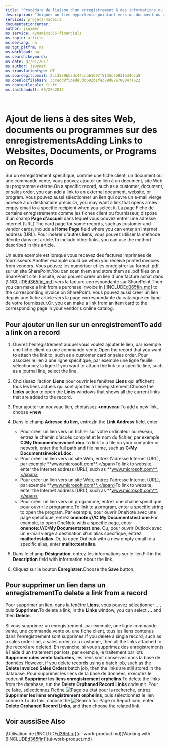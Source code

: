 ```yaml
---
title: "Procédure de liaison d'un enregistrement à des informations ou programmes externes | Microsoft Docs"
description: "Joignez un lien hypertexte pointant vers un document ou un site Web à un enregistrement spécifique, tel qu'une fiche client ou un document."
services: project-madeira
documentationcenter: 
author: jswymer
ms.service: dynamics365-financials
ms.topic: article
ms.devlang: na
ms.tgt_pltfrm: na
ms.workload: na
ms.search.keywords: 
ms.date: 07/01/2017
ms.author: jswymer
ms.translationtype: HT
ms.sourcegitcommit: 2c13559bb3dc44cdb61697f5135c5b931e34d2a8
ms.openlocfilehash: 3ccedd0f5bede5dc692b1fec89d87e708047a622
ms.contentlocale: fr-fr
ms.lasthandoff: 09/22/2017

---
```

# <a name="adding-links-to-websites-documents-or-programs-on-records"></a><span data-ttu-id="46dc9-103">Ajout de liens à des sites Web, documents ou programmes sur des enregistrements</span><span class="sxs-lookup"><span data-stu-id="46dc9-103">Adding Links to Websites, Documents, or Programs on Records</span></span>
<span data-ttu-id="46dc9-104">Sur un enregistrement spécifique, comme une fiche client, un document ou une commande vente, vous pouvez ajouter un lien à un document, site Web ou programme externe.</span><span class="sxs-lookup"><span data-stu-id="46dc9-104">On a specific record, such as a customer, document, or sales order, you can add a link to an external document, website, or program.</span></span> <span data-ttu-id="46dc9-105">Vous pouvez aussi sélectionner un lien qui ouvre un e-mail vierge adressé à un destinataire précis.</span><span class="sxs-lookup"><span data-stu-id="46dc9-105">Or, you may want a link that opens a new empty email to a specific recipient when you select it.</span></span> <span data-ttu-id="46dc9-106">La page Fiche de certains enregistrements comme les fiches client ou fournisseur, dispose d'un champ **Page d'accueil** dans lequel vous pouvez entrer une adresse Internet (URL).</span><span class="sxs-lookup"><span data-stu-id="46dc9-106">The card page for some records, such as customer and vendor cards, include a **Home Page** field where you can enter an Internet address (URL).</span></span> <span data-ttu-id="46dc9-107">Pour insérer d'autres liens, vous pouvez utiliser la méthode décrite dans cet article.</span><span class="sxs-lookup"><span data-stu-id="46dc9-107">To include other links, you can use the method described in this article.</span></span>

<span data-ttu-id="46dc9-108">Un autre exemple est lorsque vous recevez des factures imprimées de fournisseurs.</span><span class="sxs-lookup"><span data-stu-id="46dc9-108">Another example could be when you receive printed invoices from vendors.</span></span> <span data-ttu-id="46dc9-109">Vous pouvez les numériser et les enregistrer au format .pdf sur un site SharePoint.</span><span class="sxs-lookup"><span data-stu-id="46dc9-109">You can scan them and store them as .pdf files on a SharePoint site.</span></span> <span data-ttu-id="46dc9-110">Ensuite, vous pouvez créer un lien d'une facture achat dans [!INCLUDE[d365fin_md](includes/d365fin_md.md)] vers la facture correspondante sur SharePoint.</span><span class="sxs-lookup"><span data-stu-id="46dc9-110">Then you can make a link from a purchase invoice in [!INCLUDE[d365fin_md](includes/d365fin_md.md)] to the corresponding invoice on  SharePoint.</span></span> <span data-ttu-id="46dc9-111">Vous pouvez aussi créer un lien depuis une fiche article vers la page correspondante du catalogue en ligne de votre fournisseur.</span><span class="sxs-lookup"><span data-stu-id="46dc9-111">Or, you can make a link from an item card to the corresponding page in your vendor's online catalog.</span></span>
  
## <a name="to-add-a-link-on-a-record"></a><span data-ttu-id="46dc9-112">Pour ajouter un lien sur un enregistrement</span><span class="sxs-lookup"><span data-stu-id="46dc9-112">To add a link on a record</span></span>   
  
1.  <span data-ttu-id="46dc9-113">Ouvrez l'enregistrement auquel vous voulez ajouter le lien, par exemple une fiche client ou une commande vente.</span><span class="sxs-lookup"><span data-stu-id="46dc9-113">Open the record that you want to attach the link to, such as a customer card or sales order.</span></span> <span data-ttu-id="46dc9-114">Pour associer le lien à une ligne spécifique, par exemple une ligne feuille, sélectionnez la ligne.</span><span class="sxs-lookup"><span data-stu-id="46dc9-114">If you want to attach the link to a specific line, such as a journal line, select the line.</span></span>  
  
2.  <span data-ttu-id="46dc9-115">Choisissez l'action **Liens** pour ouvrir les fenêtres **Liens** qui affichent tous les liens actuels qui sont ajoutés à l'enregistrement.</span><span class="sxs-lookup"><span data-stu-id="46dc9-115">Choose the **Links** action to open the **Links** windows that shows all the current links that are added to the record.</span></span>

3. <span data-ttu-id="46dc9-116">Pour ajouter un nouveau lien, choisissez **+nouveau**.</span><span class="sxs-lookup"><span data-stu-id="46dc9-116">To add a new link, choose **+new**.</span></span> 
  
4.  <span data-ttu-id="46dc9-117">Dans le champ **Adresse du lien**, entrez</span><span class="sxs-lookup"><span data-stu-id="46dc9-117">In the **Link Address** field, enter</span></span>

    -   <span data-ttu-id="46dc9-118">Pour créer un lien vers un fichier sur votre ordinateur ou réseau, entrez le chemin d'accès complet et le nom du fichier, par exemple **C:My Documentsinvoice1.doc**.</span><span class="sxs-lookup"><span data-stu-id="46dc9-118">To link to a file on your computer or network, enter the full path and file name, such as  **C:My Documentsinvoice1.doc**.</span></span>
    -   <span data-ttu-id="46dc9-119">Pour créer un lien vers un site Web, entrez l'adresse Internet (URL), par exemple **www.microsoft.com**.</span><span class="sxs-lookup"><span data-stu-id="46dc9-119">To link to website, enter the Internet address (URL), such as **www.microsoft.com**.</span></span> 
    -   <span data-ttu-id="46dc9-120">Pour créer un lien vers un site Web, entrez l'adresse Internet (URL), par exemple **www.microsoft.com**.</span><span class="sxs-lookup"><span data-stu-id="46dc9-120">To link to website, enter the Internet address (URL), such as **www.microsoft.com**.</span></span> 
    -   <span data-ttu-id="46dc9-121">Pour créer un lien vers un programme, entrez une chaîne spécifique pour ouvrir le programme.</span><span class="sxs-lookup"><span data-stu-id="46dc9-121">To link to a program, enter a specific string to open the program.</span></span> <span data-ttu-id="46dc9-122">Par exemple, pour ouvrir OneNote avec une page spécifique, entrez **onenote:///C:My Documentstest.one**.</span><span class="sxs-lookup"><span data-stu-id="46dc9-122">For example, to open OneNote with a specific page, enter **onenote:///C:My Documentstest.one**.</span></span> <span data-ttu-id="46dc9-123">Ou, pour ouvrir Outlook avec un e-mail vierge à destination d'un alias spécifique, entrez **mailto:testalias** .</span><span class="sxs-lookup"><span data-stu-id="46dc9-123">Or, to open Outlook with a new empty email to a specific alias, enter **mailto:testalias**.</span></span>  
  
5.  <span data-ttu-id="46dc9-124">Dans le champ **Désignation**, entrez les informations sur le lien.</span><span class="sxs-lookup"><span data-stu-id="46dc9-124">Fill in the **Description** field with information about the link.</span></span>  
  
6.  <span data-ttu-id="46dc9-125">Cliquez sur le bouton **Enregistrer**.</span><span class="sxs-lookup"><span data-stu-id="46dc9-125">Choose the **Save** button.</span></span>  
  
## <a name="to-delete-a-link-from-a-record"></a><span data-ttu-id="46dc9-126">Pour supprimer un lien dans un enregistrement</span><span class="sxs-lookup"><span data-stu-id="46dc9-126">To delete a link from a record</span></span>  
  
<span data-ttu-id="46dc9-127">Pour supprimer un lien, dans la fenêtre **Liens**, vous pouvez sélectionner **…**, puis **Supprimer**.</span><span class="sxs-lookup"><span data-stu-id="46dc9-127">To delete a link, in the **Links** window, you can select **...** and then **Delete**.</span></span>

<span data-ttu-id="46dc9-128">Si vous supprimez un enregistrement, par exemple, une ligne commande vente, une commande vente ou une fiche client, tous les liens contenus dans l'enregistrement sont supprimés.</span><span class="sxs-lookup"><span data-stu-id="46dc9-128">If you delete a single record, such as a sales order line, a sales order, or a customer, then all the links attached to the record are deleted.</span></span> <span data-ttu-id="46dc9-129">En revanche, si vous supprimez des enregistrements à l'aide d'un traitement par lots, par exemple, le traitement par lots **Supprimer cdes vente facturées**, les liens sont conservés dans la base de données.</span><span class="sxs-lookup"><span data-stu-id="46dc9-129">However, if you delete records using a batch job, such as the **Delete Invoiced Sales Orders** batch job, then the links are still stored in the database.</span></span> <span data-ttu-id="46dc9-130">Pour supprimer les liens de la base de données, exécutez le codeunit **Supprimer les liens enregistrement orphelins**.</span><span class="sxs-lookup"><span data-stu-id="46dc9-130">To delete the links from the database, run the **Delete Orphaned Record Links** codeunit.</span></span> <span data-ttu-id="46dc9-131">Pour ce faire, sélectionnez l'icône ![Page ou état pour la recherche](media/ui-search/search_small.png "Page ou état pour la recherche"), entrez **Supprimer les liens enregistrement orphelins**, puis sélectionnez le lien connexe.</span><span class="sxs-lookup"><span data-stu-id="46dc9-131">To do this, choose the ![Search for Page or Report](media/ui-search/search_small.png "Search for Page or Report icon") icon, enter **Delete Orphaned Record Links**, and then choose the related link.</span></span>   
  
<!-- ### To run delete orphaned record links  
  
1.  Choose the ![Search for Page or Report](media/ui-search/search_small.png "Search for Page or Report icon") icon, enter **Data Deletion**, and then choose the related link.  
  
2.  On the **Data Deletion** page, choose **Tasks**, and then choose **Delete Orphaned Record Links**.  -->
  
## <a name="see-also"></a><span data-ttu-id="46dc9-132">Voir aussi</span><span class="sxs-lookup"><span data-stu-id="46dc9-132">See Also</span></span>  
<span data-ttu-id="46dc9-133">[Utilisation de [!INCLUDE[d365fin](includes/d365fin_md.md)]](ui-work-product.md)</span><span class="sxs-lookup"><span data-stu-id="46dc9-133">[Working with [!INCLUDE[d365fin](includes/d365fin_md.md)]](ui-work-product.md)</span></span>  

